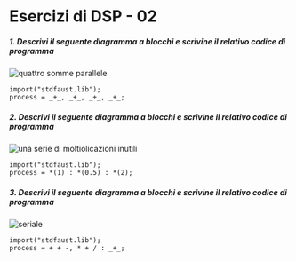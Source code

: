 # Esercizi di DSP - 02

##### 1. Descrivi il seguente diagramma a blocchi e scrivine il relativo codice di programma

![quattro somme parallele](https://raw.githubusercontent.com/LSSN/appunti/master/code/esercizi/++++.png)

```
import("stdfaust.lib");
process = _+_, _+_, _+_, _+_;
```

##### 2. Descrivi il seguente diagramma a blocchi e scrivine il relativo codice di programma

![una serie di moltiolicazioni inutili](https://raw.githubusercontent.com/LSSN/appunti/master/code/esercizi/*1*05*2.png)

```
import("stdfaust.lib");
process = *(1) : *(0.5) : *(2);
```

##### 3. Descrivi il seguente diagramma a blocchi e scrivine il relativo codice di programma

![seriale](https://raw.githubusercontent.com/LSSN/appunti/master/code/esercizi/4op1out.png)

```
import("stdfaust.lib");
process = + + -, * + / : _+_;
```
